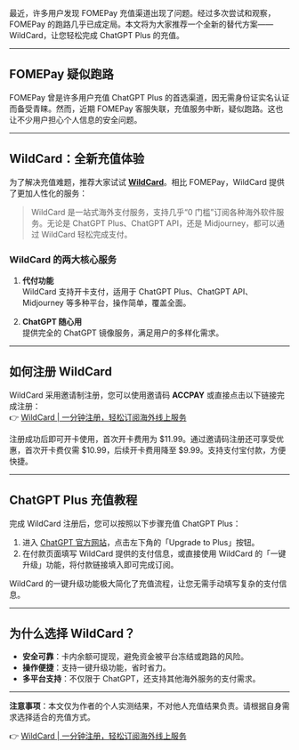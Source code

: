 最近，许多用户发现 FOMEPay 充值渠道出现了问题。经过多次尝试和观察，FOMEPay 的跑路几乎已成定局。本文将为大家推荐一个全新的替代方案——WildCard，让您轻松完成 ChatGPT Plus 的充值。

---

## FOMEPay 疑似跑路

FOMEPay 曾是许多用户充值 ChatGPT Plus 的首选渠道，因无需身份证实名认证而备受青睐。然而，近期 FOMEPay 客服失联，充值服务中断，疑似跑路。这也让不少用户担心个人信息的安全问题。

---

## WildCard：全新充值体验

为了解决充值难题，推荐大家试试 **[WildCard](https://bit.ly/bewildcard)**。相比 FOMEPay，WildCard 提供了更加人性化的服务：

> WildCard 是一站式海外支付服务，支持几乎“0 门槛”订阅各种海外软件服务。无论是 ChatGPT Plus、ChatGPT API，还是 Midjourney，都可以通过 WildCard 轻松完成支付。

### WildCard 的两大核心服务

1. **代付功能**  
   WildCard 支持开卡支付，适用于 ChatGPT Plus、ChatGPT API、Midjourney 等多种平台，操作简单，覆盖全面。

2. **ChatGPT 随心用**  
   提供完全的 ChatGPT 镜像服务，满足用户的多样化需求。

---

## 如何注册 WildCard

WildCard 采用邀请制注册，您可以使用邀请码 **ACCPAY** 或直接点击以下链接完成注册：  
👉 [WildCard | 一分钟注册，轻松订阅海外线上服务](https://bit.ly/bewildcard)

注册成功后即可开卡使用，首次开卡费用为 $11.99。通过邀请码注册还可享受优惠，首次开卡费仅需 $10.99，后续开卡费用降至 $9.99。支持支付宝付款，方便快捷。

---

## ChatGPT Plus 充值教程

完成 WildCard 注册后，您可以按照以下步骤充值 ChatGPT Plus：

1. 进入 [ChatGPT 官方网站](https://chat.openai.com/)，点击左下角的「Upgrade to Plus」按钮。
2. 在付款页面填写 WildCard 提供的支付信息，或直接使用 WildCard 的「一键升级」功能，将付款链接填入即可完成订阅。

WildCard 的一键升级功能极大简化了充值流程，让您无需手动填写复杂的支付信息。

---

## 为什么选择 WildCard？

- **安全可靠**：卡内余额可提现，避免资金被平台冻结或跑路的风险。
- **操作便捷**：支持一键升级功能，省时省力。
- **多平台支持**：不仅限于 ChatGPT，还支持其他海外服务的支付需求。

---

**注意事项**：本文仅为作者的个人实测结果，不对他人充值结果负责。请根据自身需求选择适合的充值方式。

👉 [WildCard | 一分钟注册，轻松订阅海外线上服务](https://bit.ly/bewildcard)